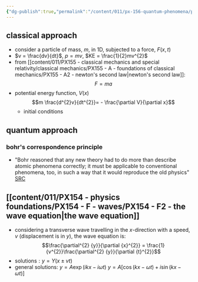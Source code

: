 ```yaml
---
{"dg-publish":true,"permalink":"/content/011/px-156-quantum-phenomena/px-156-a-quantum-phenomena/px-156-b-atomic-stucture/px-156-b4-classical-vs-quantum/","noteIcon":"1","created":"2025-08-27T13:14:00.838+01:00","updated":"2024-12-03T17:21:34.000+00:00"}
---
```


## classical approach
- consider a particle of mass, $m$, in 1D, subjected to a force, $F(x,t)$
- $v = \frac{dv}{dt}$, ${} p=mv$, $KE = \frac{1}{2}mv^{2}$
- from [[content/011/PX155 - classical mechanics and special relativity/classical mechanics/PX155 - A - foundations of classical mechanics/PX155 - A2 - newton's second law\|newton's second law]]: 
$$F=ma$$
- potential energy function, $V(x)$
$$m \frac{d^{2}v}{dt^{2}}= - \frac{\partial V}{\partial x}$$
	+ initial conditions
## quantum approach
### bohr's correspondence principle
- "Bohr reasoned that any new theory had to do more than describe atomic phenomena correctly; it must be applicable to conventional phenomena, too, in such a way that it would reproduce the old physics" [SRC](https://www.britannica.com/science/correspondence-principle#:~:text=Bohr%20reasoned%20that%20any%20new,this%20is%20the%20correspondence%20principle.&text=The%20correspondence%20principle%20applies%20to%20other%20theories%20besides%20quantum%20theory.)
## [[content/011/PX154 - physics foundations/PX154 - F - waves/PX154 - F2 - the wave equation\|the wave equation]]
- considering a transverse wave travelling in the $x$-direction with a speed, $v$ (displacement is  in $y$), the wave equation is: 
$$\frac{\partial^{2} {y}}{\partial {x}^{2}} = \frac{1}{v^{2}}\frac{\partial^{2} {y}}{\partial {t}^{2}}$$
- solutions${} :y= Y(x\pm vt)$
- general solutions: 
	$y= A \exp(ikx-i\omega t)$
	$y = A[\cos(kx-\omega t)+ i\sin(kx-\omega t)]$

